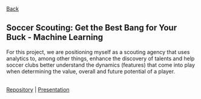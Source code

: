 [Back](/index.md)

## Soccer Scouting: Get the Best Bang for Your Buck - Machine Learning

For this project, we are positioning myself as a scouting agency that uses analytics to, among other things, enhance the discovery of talents and help soccer clubs better understand the dynamics (features) that come into play when determining the value, overall and future potential of a player.<br><br>

[Repository](https://github.com/markuswehr/Analytics_in_Scouting) | [Presentation](/pdf/Scouting_Presentation.pdf)
